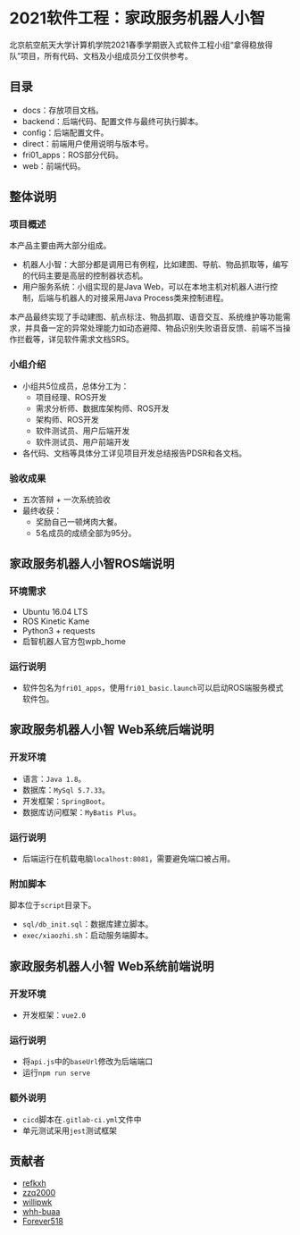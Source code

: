 # 2021软件工程：家政服务机器人小智

北京航空航天大学计算机学院2021春季学期嵌入式软件工程小组“拿得稳放得队”项目，所有代码、文档及小组成员分工仅供参考。

## 目录

* docs：存放项目文档。
* backend：后端代码、配置文件与最终可执行脚本。
* config：后端配置文件。
* direct：前端用户使用说明与版本号。
* fri01_apps：ROS部分代码。
* web：前端代码。

## 整体说明

### 项目概述

本产品主要由两大部分组成。

* 机器人小智：大部分都是调用已有例程，比如建图、导航、物品抓取等，编写的代码主要是高层的控制器状态机。
* 用户服务系统：小组实现的是Java Web，可以在本地主机对机器人进行控制，后端与机器人的对接采用Java Process类来控制进程。

本产品最终实现了手动建图、航点标注、物品抓取、语音交互、系统维护等功能需求，并具备一定的异常处理能力如动态避障、物品识别失败语音反馈、前端不当操作拦截等，详见软件需求文档SRS。

### 小组介绍

* 小组共5位成员，总体分工为：
  * 项目经理、ROS开发
  * 需求分析师、数据库架构师、ROS开发
  * 架构师、ROS开发
  * 软件测试员、用户后端开发
  * 软件测试员、用户前端开发
* 各代码、文档等具体分工详见项目开发总结报告PDSR和各文档。

### 验收成果

* 五次答辩 + 一次系统验收
* 最终收获：
  * 奖励自己一顿烤肉大餐。
  * 5名成员的成绩全部为95分。

## 家政服务机器人小智ROS端说明

### 环境需求

- Ubuntu 16.04 LTS
- ROS Kinetic Kame
- Python3 + requests
- 启智机器人官方包wpb_home

### 运行说明

- 软件包名为`fri01_apps`，使用`fri01_basic.launch`可以启动ROS端服务模式软件包。

## 家政服务机器人小智  Web系统后端说明

### 开发环境

* 语言：`Java 1.8`。
* 数据库：`MySql 5.7.33`。
* 开发框架：`SpringBoot`。
* 数据库访问框架：`MyBatis Plus`。

### 运行说明

* 后端运行在机载电脑`localhost:8081`，需要避免端口被占用。

### 附加脚本

脚本位于`script`目录下。

* `sql/db_init.sql`：数据库建立脚本。
* `exec/xiaozhi.sh`：启动服务端脚本。

## 家政服务机器人小智  Web系统前端说明

### 开发环境

+ 开发框架：`vue2.0`

### 运行说明

+ 将`api.js`中的`baseUrl`修改为后端端口
+ 运行`npm run serve`

### 额外说明

+ `cicd`脚本在`.gitlab-ci.yml`文件中
+ 单元测试采用`jest`测试框架

## 贡献者

* [refkxh](https://github.com/refkxh)
* [zzq2000](https://github.com/zzq2000)
* [willipwk](https://github.com/willipwk)
* [whh-buaa](https://github.com/whh-buaa)
* [Forever518](https://github.com/Forever518)
